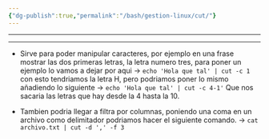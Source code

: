 ```yaml
---
{"dg-publish":true,"permalink":"/bash/gestion-linux/cut/"}
---
```



--------

------------


- Sirve para poder manipular caracteres, por ejemplo en una frase mostrar las dos primeras letras, la letra numero tres, para poner un ejemplo lo vamos a dejar por aqui -> `echo 'Hola que tal' | cut -c 1` con esto tendriamos la letra H, pero podriamos poner lo mismo añadiendo lo siguiente -> `echo 'Hola que tal' | cut -c 4-1'` Que nos sacaria las letras que hay desde la 4 hasta la 10.

- Tambien podria llegar a filtra por columnas, poniendo una coma en un archivo como delimitador podriamos hacer el siguiente comando. -> `cat archivo.txt | cut -d ',' -f 3 `